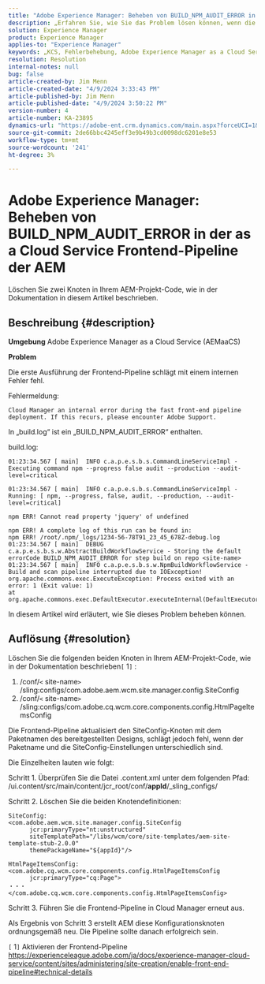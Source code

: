 ```yaml
---
title: "Adobe Experience Manager: Beheben von BUILD_NPM_AUDIT_ERROR in der as a Cloud Service Frontend-Pipeline der AEM"
description: „Erfahren Sie, wie Sie das Problem lösen können, wenn die erste Ausführung der Frontend-Pipeline mit einem internen Fehler fehlschlägt.“
solution: Experience Manager
product: Experience Manager
applies-to: "Experience Manager"
keywords: „KCS, Fehlerbehebung, Adobe Experience Manager as a Cloud Service, AEM as a Cloud Service, BUILD_NPM_AUDIT_ERROR, AEMaaCS, Frontend-Pipeline“
resolution: Resolution
internal-notes: null
bug: false
article-created-by: Jim Menn
article-created-date: "4/9/2024 3:33:43 PM"
article-published-by: Jim Menn
article-published-date: "4/9/2024 3:50:22 PM"
version-number: 4
article-number: KA-23895
dynamics-url: "https://adobe-ent.crm.dynamics.com/main.aspx?forceUCI=1&pagetype=entityrecord&etn=knowledgearticle&id=ba736286-86f6-ee11-a1fe-6045bd006268"
source-git-commit: 2de66bbc4245eff3e9b49b3cd0098dc6201e8e53
workflow-type: tm+mt
source-wordcount: '241'
ht-degree: 3%

---
```


# Adobe Experience Manager: Beheben von BUILD_NPM_AUDIT_ERROR in der as a Cloud Service Frontend-Pipeline der AEM


Löschen Sie zwei Knoten in Ihrem AEM-Projekt-Code, wie in der Dokumentation in diesem Artikel beschrieben.

## Beschreibung {#description}


<b>Umgebung</b>
Adobe Experience Manager as a Cloud Service (AEMaaCS)

<b>Problem</b>

Die erste Ausführung der Frontend-Pipeline schlägt mit einem internen Fehler fehl.

Fehlermeldung:


```
Cloud Manager an internal error during the fast front-end pipeline deployment. If this recurs, please encounter Adobe Support.
```




In „build.log“ ist ein „BUILD_NPM_AUDIT_ERROR“ enthalten.

build.log:


```
01:23:34.567 [ main]  INFO c.a.p.e.s.b.s.CommandLineServiceImpl - Executing command npm --progress false audit --production --audit-level=critical

01:23:34.567 [ main]  INFO c.a.p.e.s.b.s.CommandLineServiceImpl - Running: [ npm, --progress, false, audit, --production, --audit-level=critical] 

npm ERR! Cannot read property 'jquery' of undefined
```







```
npm ERR! A complete log of this run can be found in:
npm ERR! /root/.npm/_logs/1234-56-78T91_23_45_678Z-debug.log
01:23:34.567 [ main]  DEBUG c.a.p.e.s.b.s.w.AbstractBuildWorkflowService - Storing the default errorCode BUILD_NPM_AUDIT_ERROR for step build on repo <site-name>
01:23:34.567 [ main]  INFO c.a.p.e.s.b.s.w.NpmBuildWorkflowService - Build and scan pipeline interrupted due to IOException!
org.apache.commons.exec.ExecuteException: Process exited with an error: 1 (Exit value: 1)
at org.apache.commons.exec.DefaultExecutor.executeInternal(DefaultExecutor.java:404)
```


In diesem Artikel wird erläutert, wie Sie dieses Problem beheben können.




## Auflösung {#resolution}


Löschen Sie die folgenden beiden Knoten in Ihrem AEM-Projekt-Code, wie in der Dokumentation beschrieben`[` 1`]` :

1. /conf/`<` site-name`>` /sling:configs/com.adobe.aem.wcm.site.manager.config.SiteConfig
2. /conf/`<` site-name`>` /sling:configs/com.adobe.cq.wcm.core.components.config.HtmlPageItemsConfig

Die Frontend-Pipeline aktualisiert den SiteConfig-Knoten mit dem Paketnamen des bereitgestellten Designs, schlägt jedoch fehl, wenn der Paketname und die SiteConfig-Einstellungen unterschiedlich sind.

Die Einzelheiten lauten wie folgt:

Schritt 1. Überprüfen Sie die Datei .content.xml unter dem folgenden Pfad: /ui.content/src/main/content/jcr_root/conf/__appId__/_sling_configs/

Schritt 2. Löschen Sie die beiden Knotendefinitionen:


```
SiteConfig:
<com.adobe.aem.wcm.site.manager.config.SiteConfig
      jcr:primaryType="nt:unstructured"
      siteTemplatePath="/libs/wcm/core/site-templates/aem-site-template-stub-2.0.0"
      themePackageName="${appId}"/>
```



```
HtmlPageItemsConfig:
<com.adobe.cq.wcm.core.components.config.HtmlPageItemsConfig
      jcr:primaryType="cq:Page">
・・・
</com.adobe.cq.wcm.core.components.config.HtmlPageItemsConfig>
```


Schritt 3. Führen Sie die Frontend-Pipeline in Cloud Manager erneut aus.

Als Ergebnis von Schritt 3 erstellt AEM diese Konfigurationsknoten ordnungsgemäß neu. Die Pipeline sollte danach erfolgreich sein.

`[` 1`]`  Aktivieren der Frontend-Pipeline https://experienceleague.adobe.com/ja/docs/experience-manager-cloud-service/content/sites/administering/site-creation/enable-front-end-pipeline#technical-details
